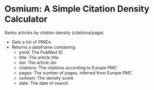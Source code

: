 # Osmium: A Simple Citation Density Calculator

Ranks articles by citation density (citations/page).

 - Gets a list of PMIDs
 - Returns a dataframe containing:
    - pmid: The PubMed ID
    - title: The article title
    - doi: The article doi
    - citations: The citations according to Europe PMC
    - pages: The number of pages, inferred from Europe PMC
    - osmium: The density score 
    - date: The date of search
